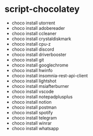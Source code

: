# script-chocolatey

- choco install utorrent
- choco install adobereader
- choco install ccleaner
- choco install crystaldiskmark
- choco install cpu-z
- choco install discord
- choco install driverbooster
- choco install git
- choco install googlechrome
- choco install hwinfo
- choco install insomnia-rest-api-client
- choco install lightshot
- choco install msiafterburner
- choco install vscode
- choco install notepadplusplus
- choco install notion
- choco install postman
- choco install spotify
- choco install telegram
- choco install winrar
- choco install whatsapp
